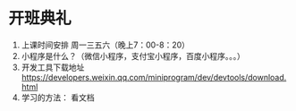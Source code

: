 # 开班典礼

1. 上课时间安排 周一三五六（晚上7：00-8：20）
2. 小程序是什么？（微信小程序，支付宝小程序，百度小程序。。。）
3. 开发工具下载地址<https://developers.weixin.qq.com/miniprogram/dev/devtools/download.html>
4. 学习的方法： 看文档